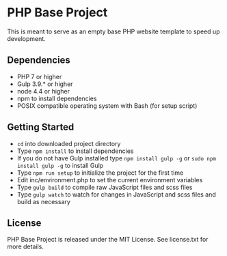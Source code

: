 # PHP Base Project

This is meant to serve as an empty base PHP website template to speed up development.

## Dependencies

* PHP 7 or higher
* Gulp 3.9.* or higher
* node 4.4 or higher
* npm to install dependencies
* POSIX compatible operating system with Bash (for setup script)

## Getting Started

* `cd` into downloaded project directory
* Type `npm install` to install dependencies
* If you do not have Gulp installed type `npm install gulp -g` or `sudo npm install gulp -g` to install Gulp
* Type `npm run setup` to initialize the project for the first time
* Edit inc/environment.php to set the current environment variables
* Type `gulp build` to compile raw JavaScript files and scss files
* Type `gulp watch` to watch for changes in JavaScript and scss files and build as necessary

## License

PHP Base Project is released under the MIT License. See license.txt for more details.